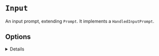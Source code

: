 # `Input`

An input prompt, extending `Prompt`. It implements a `HandledInputPrompt`.

## Options

<details>

Accepts all `HandledInputPrompt` properties.

### heightOffset

Default `1`. Adjust the maxHeight of the component, if you want previous terminal lines to always be visable.

</details>

